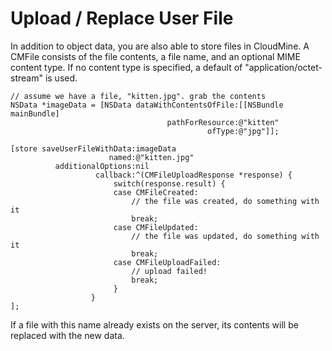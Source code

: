 # Upload / Replace User File

In addition to object data, you are also able to store files in CloudMine. A CMFile consists of the file contents, a file name, and an optional MIME content type. If no content type is specified, a default of "application/octet-stream" is used.

```objc
// assume we have a file, "kitten.jpg". grab the contents
NSData *imageData = [NSData dataWithContentsOfFile:[[NSBundle mainBundle] 
                                   pathForResource:@"kitten"
                                            ofType:@"jpg"]];
 
[store saveUserFileWithData:imageData
                      named:@"kitten.jpg"
          additionalOptions:nil
                   callback:^(CMFileUploadResponse *response) {
                       switch(response.result) {
                       case CMFileCreated:
                           // the file was created, do something with it
                           break;
                       case CMFileUpdated:
                           // the file was updated, do something with it
                           break;
                       case CMFileUploadFailed:
                           // upload failed!
                           break;
                       }
                  }
];
```

If a file with this name already exists on the server, its contents will be replaced with the new data.
